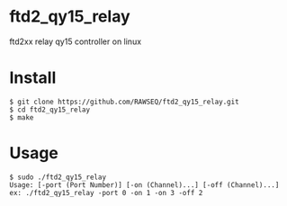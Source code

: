 # ftd2_qy15_relay
ftd2xx relay qy15 controller on linux

# Install
```
$ git clone https://github.com/RAWSEQ/ftd2_qy15_relay.git
$ cd ftd2_qy15_relay
$ make
```

# Usage
```
$ sudo ./ftd2_qy15_relay
Usage: [-port (Port Number)] [-on (Channel)...] [-off (Channel)...]
ex: ./ftd2_qy15_relay -port 0 -on 1 -on 3 -off 2
```
